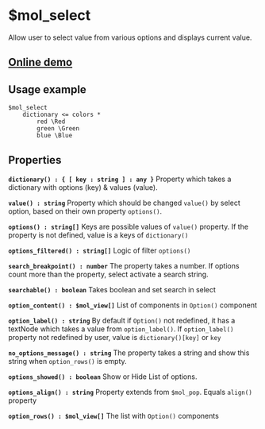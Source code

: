 # $mol_select

Allow user to select value from various options and displays current value.

## [Online demo](http://eigenmethod.github.io/mol/#demo=mol_select)

## Usage example

```
$mol_select
	dictionary <= colors *
		red \Red
		green \Green
		blue \Blue
```

## Properties

**`dictionary() : { [ key : string ] : any }`**
Property which takes a dictionary with options (key) & values (value).

**`value() : string`**
Property which should be changed `value()` by select option, based on their own property `options()`.

**`options() : string[]`**
Keys are possible values of `value()` property. If the property is not defined, value is a keys of `dictionary()`

**`options_filtered() : string[]`**
Logic of filter `options()`

**`search_breakpoint() : number`**
The property takes a number. If options count more than the property, select activate a search string.

**`searchable() : boolean`**
Takes boolean and set search in select

**`option_content() : $mol_view[]`**
List of components in `Option()` component

**`option_label() : string`**
By default if  `Option()` not redefined, it has a textNode which takes a value from `option_label()`.
If `option_label()` property not redefined by user, value is `dictionary()[key]` or `key` 

**`no_options_message() : string`**
The property takes a string and show this string when `option_rows()` is empty.

**`options_showed() : boolean`**
Show or Hide List of options.

**`options_align() : string`**
Property extends from `$mol_pop`. Equals `align()` property

**`option_rows() : $mol_view[]`**
The list with `Option()` components

